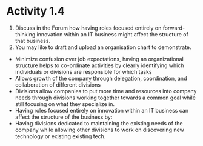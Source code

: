 # Activity 1.4

1. Discuss in the Forum how having roles focused entirely on forward-thinking innovation within an IT business might affect the structure of that business.
2. You may like to draft and upload an organisation chart to demonstrate.

* Minimize confusion over job expectations, having an organizational structure helps to co-ordinate activities by clearly identifying which individuals or divisions are responsible for which tasks
* Allows growth of the company through delegation, coordination, and collaboration of different divisions
* Divisions allow companies to put more time and resources into company needs through divisions working together towards a common goal while still focusing on what they specialize in.
* Having roles focused entirely on innovation within an IT business can affect the structure of the business by: 
* Having divisions dedicated to maintaining the existing needs of the company while allowing other divisions to work on discovering new technology or existing existing tech.

